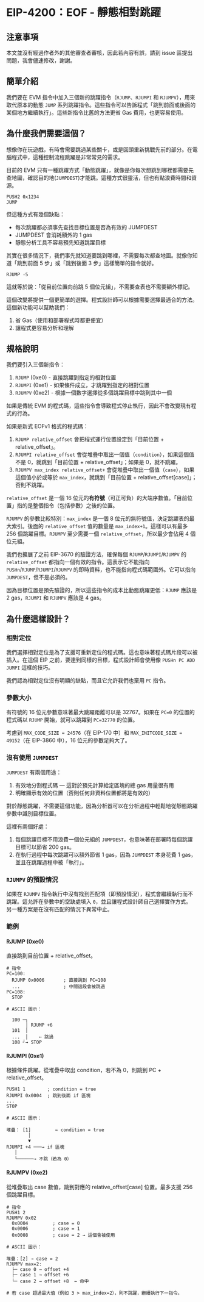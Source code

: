 # EIP-4200：EOF - 靜態相對跳躍

## 注意事項

本文並沒有經過作者外的其他審查者審核，因此若內容有誤，請到 issue 區提出問題，我會儘速修改，謝謝。

## 簡單介紹

我們要在 EVM 指令中加入三個新的跳躍指令（`RJUMP`、`RJUMPI` 和 `RJUMPV`），用來取代原本的動態 `JUMP` 系列跳躍指令。這些指令可以告訴程式「跳到前面或後面的某個地方繼續執行」。這些新指令比舊的方法更省 Gas 費用，也更容易使用。

## 為什麼我們需要這個？

想像你在玩遊戲，有時會需要跳過某些關卡，或是回頭重新挑戰先前的部分。在電腦程式中，這種控制流程跳躍是非常常見的需求。

目前的 EVM 只有一種跳躍方式「動態跳躍」，就像是你每次想跳到哪裡都需要先查地圖，確認目的地(`JUMPDEST`)才能跳。這種方式很靈活，但也有點浪費時間和資源。

```evm
PUSH2 0x1234
JUMP
```

但這種方式有幾個缺點：

- 每次跳躍都必須事先查找目標位置是否為有效的 JUMPDEST
- JUMPDEST 會消耗額外的 1 gas
- 靜態分析工具不容易預先知道跳躍目標

其實在很多情況下，我們事先就知道要跳到哪裡，不需要每次都查地圖。就像你知道「跳到前面 5 步」或「跳到後面 3 步」這樣簡單的指令就好。

```evm
RJUMP -5
```

這就等於說：「從目前位置向前跳 5 個位元組」，不需要查表也不需要額外標記。

這個改變將提供一個更簡單的選擇。程式設計師可以根據需要選擇最適合的方法。這個新功能可以幫助我們：

1. 省 Gas（使用和部署程式時都更便宜）
2. 讓程式更容易分析和理解

## 規格說明

我們要引入三個新指令：

1. `RJUMP` (0xe0) - 直接跳躍到指定的相對位置
2. `RJUMPI` (0xe1) - 如果條件成立，才跳躍到指定的相對位置
3. `RJUMPV` (0xe2) - 根據一個數字選擇從多個跳躍目標中跳到其中一個

如果是傳統 EVM 的程式碼，這些指令會導致程式停止執行，因此不會改變現有程式的行為。

如果是新式 EOFv1 格式的程式碼：

1. `RJUMP relative_offset` 會把程式運行位置設定到「目前位置 + relative_offset」。
2. `RJUMPI relative_offset` 會從堆疊中取出一個值（`condition`），如果這個值不是 0，就跳到「目前位置 + relative_offset」；如果是 0，就不跳躍。
3. `RJUMPV max_index relative_offset+` 會從堆疊中取出一個值（`case`），如果這個值小於或等於 `max_index`，就跳到「目前位置 + relative_offset[case]」；否則不跳躍。

`relative_offset` 是一個 16 位元的**有符號**（可正可負）的大端序數值。「目前位置」指的是整個指令（包括參數）之後的位置。

`RJUMPV` 的參數比較特別：`max_index` 是一個 8 位元的無符號值，決定跳躍表的最大索引。後面的 `relative_offset` 值的數量是 `max_index+1`。這樣可以有最多 256 個跳躍目標。`RJUMPV` 至少需要一個 `relative_offset`，所以最少會佔用 4 個位元組。

我們也擴展了之前 EIP-3670 的驗證方法，確保每個 `RJUMP`/`RJUMPI`/`RJUMPV` 的 `relative_offset` 都指向一個有效的指令。這表示它不能指向 `PUSHn`/`RJUMP`/`RJUMPI`/`RJUMPV` 的即時資料，也不能指向程式碼範圍外。它可以指向 `JUMPDEST`，但不是必須的。

因為目標位置是預先驗證的，所以這些指令的成本比動態跳躍更低：`RJUMP` 應該是 2 gas，`RJUMPI` 和 `RJUMPV` 應該是 4 gas。

## 為什麼這樣設計？

### 相對定位

我們選擇相對定位是為了支援可重新定位的程式碼。這也意味著程式碼片段可以被插入。在這個 EIP 之前，要達到同樣的目標，程式設計師會使用像 `PUSHn PC ADD JUMPI` 這樣的技巧。

我們認為相對定位沒有明顯的缺點，而且它允許我們也棄用 `PC` 指令。

### 參數大小

有符號的 16 位元參數意味著最大跳躍距離可以是 32767。如果在 `PC=0` 的位置的程式碼以 `RJUMP` 開始，就可以跳躍到 `PC=32770` 的位置。

考慮到 `MAX_CODE_SIZE = 24576`（在 EIP-170 中）和 `MAX_INITCODE_SIZE = 49152`（在 EIP-3860 中），16 位元的參數足夠大了。

### 沒有使用 `JUMPDEST`

`JUMPDEST` 有兩個用途：

1. 有效地分割程式碼 — 這對於預先計算給定區塊的總 gas 用量很有用
2. 明確顯示有效的位置（否則任何非資料位置都將是有效的）

對於靜態跳躍，不需要這個功能，因為分析器可以在分析過程中輕鬆地從靜態跳躍參數中識別目標位置。

這裡有兩個好處：

1. 每個跳躍目標不用浪費一個位元組的 `JUMPDEST`，也意味著在部署時每個跳躍目標可以節省 200 gas。
2. 在執行過程中每次跳躍可以額外節省 1 gas，因為 `JUMPDEST` 本身花費 1 gas，並且在跳躍過程中被「執行」。

### `RJUMPV` 的預設情況

如果在 `RJUMPV` 指令執行中沒有找到匹配項（即預設情況），程式會繼續執行而不跳躍。這允許在參數中的空缺處填入 `0`，並且讓程式設計師自己選擇實作方式。
另一種方案是在沒有匹配的情況下異常中止。

### 範例

#### RJUMP (0xe0)

直接跳到目前位置 + relative_offset。

```console
# 指令
PC=100:
  RJUMP 0x0006       ; 直接跳到 PC=108
  ...                ; 中間這段會被跳過
PC=108:
  STOP

# ASCII 圖示：

  100 ─┐
       │ RJUMP +6
  101  │
  ...  │    ← 跳過
  108 ┘→ STOP
```

#### RJUMPI (0xe1)

根據條件跳躍。從堆疊中取出 condition，若不為 0，則跳到 PC + relative_offset。

```console
PUSH1 1        ; condition = true
RJUMPI 0x0004  ; 跳到後面 if 區塊
...
STOP

# ASCII 圖示：

堆疊： [1]         ← condition = true
        │
        ▼
RJUMPI +4 ───→ if 區塊
   │
   └──────→ 不跳（若為 0）
```

#### RJUMPV (0xe2)

從堆疊取出 case 數值，跳到對應的 relative_offset[case] 位置。最多支援 256 個跳躍目標。

```console
# 指令
PUSH1 2
RJUMPV 0x02
  0x0004         ; case = 0
  0x0006         ; case = 1
  0x0008         ; case = 2 → 這個會被使用

# ASCII 圖示：

堆疊：[2] → case = 2
RJUMPV max=2:
  ├─ case 0 → offset +4
  ├─ case 1 → offset +6
  └─ case 2 → offset +8  ← 命中

# 若 case 超過最大值（例如 3 > max_index=2），則不跳躍，繼續執行下一指令。
```

